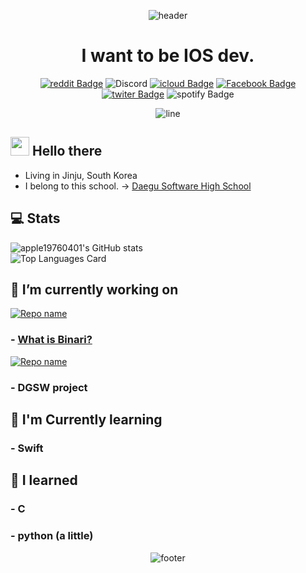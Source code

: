 <div align=center>
  
![header](https://capsule-render.vercel.app/api?type=rounded&color=timeGradient&height=300&section=header&text=apple19760401&fontSize=90&fontColor=FFFFFF&animation=fadeIn)
  <h1>
    I want to be IOS dev.
  </h1>

[![reddit Badge](https://img.shields.io/badge/apple19760401-FF4500?style=flat-square&logo=Reddit&logoColor=white&link=https://www.reddit.com/user/apple19760401)](https://www.reddit.com/user/apple19760401)
![Discord](https://img.shields.io/badge/apple19760401%232421-Discord?logo=discord&style=flat-square&color=7289DA&logoColor=white)
[![icloud Badge](https://img.shields.io/badge/bs2740@icloud.com-3693F3?style=flat-square&logo=icloud&logoColor=white&link=mailto:bs2740@icloud.com)](mailto:bs2740@icloud.com)
[![Facebook Badge](https://img.shields.io/badge/김부성-1877f2?style=flat-square&logo=facebook&logoColor=white&link=https://www.facebook.com/profile.php?id=100045581492288)](https://www.facebook.com/profile.php?id=100045581492288)
[![twiter Badge](https://img.shields.io/badge/apple19760401-1DA1F2?style=flat-square&logo=Twitter&logoColor=white&link=https://twitter.com/apple19760401)](https://twitter.com/apple19760401)
![spotify Badge](https://img.shields.io/badge/apple19760401-1ED760?style=flat-square&logo=Spotify&logoColor=white)

![line](https://capsule-render.vercel.app/api?type=soft&color=timeGradient&height=10)

</div>

<!--
**apple19760401/apple19760401** is a ✨ _special_ ✨ repository because its `README.md` (this file) appears on your GitHub profile.

Here are some ideas to get you started:

- 🔭 I’m currently working on ...
- 🌱 I’m currently learning ...
- 👯 I’m looking to collaborate on ...
- 🤔 I’m looking for help with ...
- 💬 Ask me about ...
- 📫 How to reach me: ...
- 😄 Pronouns: ...
- ⚡ Fun fact: ...
-->

## <img src="https://raw.githubusercontent.com/MartinHeinz/MartinHeinz/master/wave.gif" width="30px"> Hello there
- Living in Jinju, South Korea
- I belong to this school. -> [Daegu Software High School](https://ko.wikipedia.org/wiki/%EB%8C%80%EA%B5%AC%EC%86%8C%ED%94%84%ED%8A%B8%EC%9B%A8%EC%96%B4%EA%B3%A0%EB%93%B1%ED%95%99%EA%B5%90)

## 💻 Stats
![apple19760401's GitHub stats](https://github-readme-stats.vercel.app/api?username=apple19760401&show_icons=true&count_private=true)  
![Top Languages Card](https://github-readme-stats.vercel.app/api/top-langs/?username=apple19760401)


## 📍 I’m currently working on
[![Repo name](https://github-readme-stats.vercel.app/api/pin/?username=apple19760401&repo=binari-ios)](https://github.com/apple19760401/binari-ios)
### - [What is Binari?](https://web.facebook.com/%EB%B9%84%EB%82%98%EB%A6%AC-108970140963553)

[![Repo name](https://github-readme-stats.vercel.app/api/pin/?username=apple19760401&repo=Narsha)](https://github.com/apple19760401/Narsha)
### - DGSW project


## 📖 I'm Currently learning
### - Swift


## 🔭 I learned
### - C
### - python (a little)


<div align=center>
  
![footer](https://capsule-render.vercel.app/api?type=soft&color=timeGradient&height=50&section=footer)

</div>
